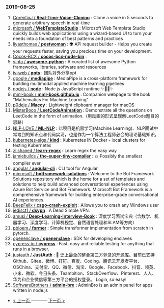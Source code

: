 ### 2019-08-25 
1. [CorentinJ / **Real-Time-Voice-Cloning**](https://github.com/CorentinJ/Real-Time-Voice-Cloning) : Clone a voice in 5 seconds to generate arbitrary speech in real-time
1. [microsoft / **WebTemplateStudio**](https://github.com/microsoft/WebTemplateStudio) : Microsoft Web Template Studio quickly builds web applications using a wizard-based UI to turn your needs into a foundation of best patterns and practices
1. [liyasthomas / **postwoman**](https://github.com/liyasthomas/postwoman) : 👽 API request builder - Helps you create your requests faster, saving you precious time on your development.
1. [Cocos-BCX / **cocos-bcx-node-bin**](https://github.com/Cocos-BCX/cocos-bcx-node-bin) : 
1. [vinta / **awesome-python**](https://github.com/vinta/awesome-python) : A curated list of awesome Python frameworks, libraries, software and resources
1. [iv-web / **ppts**](https://github.com/iv-web/ppts) : 团队对外分享ppt
1. [google / **mediapipe**](https://github.com/google/mediapipe) : MediaPipe is a cross-platform framework for building multimodal applied machine learning pipelines
1. [nodejs / **node**](https://github.com/nodejs/node) : Node.js JavaScript runtime ✨🐢🚀✨
1. [mml-book / **mml-book.github.io**](https://github.com/mml-book/mml-book.github.io) : Companion webpage to the book "Mathematics For Machine Learning"
1. [p0deje / **Maccy**](https://github.com/p0deje/Maccy) : Lightweight clipboard manager for macOS
1. [MisterBooo / **LeetCodeAnimation**](https://github.com/MisterBooo/LeetCodeAnimation) : Demonstrate all the questions on LeetCode in the form of animation.（用动画的形式呈现解LeetCode题目的思路）
1. [NLP-LOVE / **ML-NLP**](https://github.com/NLP-LOVE/ML-NLP) : 此项目是机器学习(Machine Learning)、NLP面试中常考到的知识点和代码实现，也是作为一个算法工程师必会的理论基础知识。
1. [kubernetes-sigs / **kind**](https://github.com/kubernetes-sigs/kind) : Kubernetes IN Docker - local clusters for testing Kubernetes
1. [ziishaned / **learn-regex**](https://github.com/ziishaned/learn-regex) : Learn regex the easy way
1. [jamiebuilds / **the-super-tiny-compiler**](https://github.com/jamiebuilds/the-super-tiny-compiler) : ⛄️ Possibly the smallest compiler ever
1. [angular / **angular-cli**](https://github.com/angular/angular-cli) : CLI tool for Angular
1. [microsoft / **botframework-solutions**](https://github.com/microsoft/botframework-solutions) : Welcome to the Bot Framework Solutions repository which is the home for a set of templates and solutions to help build advanced conversational experiences using Azure Bot Service and Bot Framework. Microsoft Bot Framework is a comprehensive framework for building enterprise-grade conversational AI experiences.
1. [BeepFelix / **csgo-crash-exploit**](https://github.com/BeepFelix/csgo-crash-exploit) : Allows you to crash any Windows user
1. [jedisct1 / **dsvpn**](https://github.com/jedisct1/dsvpn) : A Dead Simple VPN.
1. [amusi / **Deep-Learning-Interview-Book**](https://github.com/amusi/Deep-Learning-Interview-Book) : 深度学习面试宝典（含数学、机器学习、深度学习、计算机视觉、自然语言处理和SLAM等方向）
1. [pbloem / **former**](https://github.com/pbloem/former) : Simple transformer implementation from scratch in pytorch.
1. [openenclave / **openenclave**](https://github.com/openenclave/openenclave) : SDK for developing enclaves
1. [cypress-io / **cypress**](https://github.com/cypress-io/cypress) : Fast, easy and reliable testing for anything that runs in a browser.
1. [justauth / **JustAuth**](https://github.com/justauth/JustAuth) : 💯 史上最全的整合第三方登录的开源库。目前已支持Github、Gitee、微博、钉钉、百度、Coding、腾讯云开发者平台、OSChina、支付宝、QQ、微信、淘宝、Google、Facebook、抖音、领英、小米、微软、今日头条、Teambition、StackOverflow、Pinterest、人人、华为和企业微信等第三方平台的授权登录。 Login, so easy!
1. [SoftwareBrothers / **admin-bro**](https://github.com/SoftwareBrothers/admin-bro) : AdminBro is an admin panel for apps written in node.js 

- [ < 上一页 ](https://github.com/able8/github-trending-daily-record/blob/master/2019-08-24.md) -------- [ 下一页 > ](https://github.com/able8/github-trending-daily-record/blob/master/2019-08-26.md)